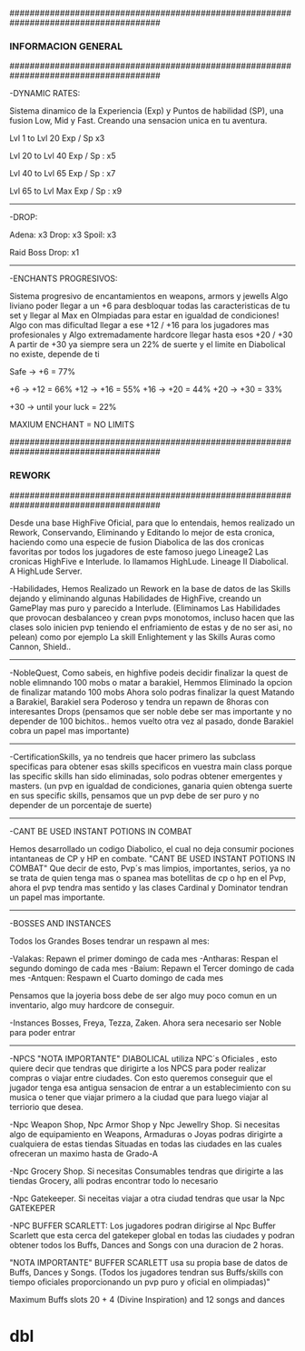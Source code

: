 

######################################################################################
### INFORMACION GENERAL
###################################################################################### 

-DYNAMIC RATES:

Sistema dinamico de la Experiencia (Exp) y Puntos de habilidad (SP), una fusion Low, Mid y Fast.
Creando una sensacion unica en tu aventura.

Lvl 1 to Lvl 20
Exp / Sp x3

Lvl 20 to Lvl 40
Exp / Sp : x5

Lvl 40 to Lvl 65
Exp / Sp : x7

Lvl 65 to Lvl Max
Exp / Sp : x9

-------------------------------------------------------------------------------------- 

-DROP:

 Adena: x3
 Drop: x3
 Spoil: x3
 
 Raid Boss Drop: x1
 
-------------------------------------------------------------------------------------- 

-ENCHANTS PROGRESIVOS:

Sistema progresivo de encantamientos en weapons, armors y jewells
Algo liviano poder llegar a un +6 para desbloquar todas las caracteristicas de tu set y llegar al Max en Olmpiadas para estar en igualdad de condiciones!
Algo con mas dificultad llegar a ese +12 / +16 para los jugadores mas profesionales y
Algo extremadamente hardcore llegar hasta esos +20 / +30
A partir de +30 ya siempre sera un 22% de suerte y el limite en Diabolical no existe, depende de ti

Safe → +6 = 77%

+6 → +12 = 66%
+12 → +16 = 55%
+16 → +20 = 44%
+20 → +30 = 33%

+30 → until your luck  = 22%

MAXIUM ENCHANT = NO LIMITS

######################################################################################
### REWORK
######################################################################################

Desde una base HighFive Oficial, para que lo entendais, hemos realizado un Rework, Conservando, Eliminando y Editando lo mejor de esta cronica,
haciendo como una especie de fusion Diabolica de las dos cronicas favoritas por todos los jugadores de este famoso juego Lineage2
Las cronicas HighFive e Interlude. lo llamamos HighLude. Lineage II Diabolical. A HighLude Server.

-Habilidades, Hemos Realizado un Rework en la base de datos de las Skills dejando y eliminando algunas Habilidades de HighFive, creando un GamePlay mas puro y parecido a Interlude.
(Eliminamos Las Habilidades que provocan desbalanceo y crean pvps monotomos,
incluso hacen que las clases solo inicien pvp teniendo el enfriamiento de estas y de no ser asi, no pelean)
como por ejemplo
La skill Enlightement y las Skills Auras como Cannon, Shield..

-------------------------------------------------------------------------------------- 

-NobleQuest, Como sabeis, en highfive podeis decidir finalizar la quest de noble elimnando 100 mobs o matar a barakiel, Hemmos Eliminado la opcion de finalizar matando 100 mobs
Ahora solo podras finalizar la quest Matando a Barakiel, Barakiel sera Poderoso y tendra un repawn de 8horas con interesantes Drops
(pensamos que ser noble debe ser mas importante y no depender de 100 bichitos.. hemos vuelto otra vez al pasado, donde Barakiel cobra un papel mas importante)

-------------------------------------------------------------------------------------- 

-CertificationSkills, ya no tendreis que hacer primero las subclass specificas para obtener esas skills specificos en vuestra main class porque las specific skills han sido eliminadas, solo podras
obtener emergentes y masters.
(un pvp en igualdad de condiciones, ganaria quien obtenga suerte en sus specific skills, pensamos que un pvp debe de ser puro y no depender de un porcentaje de suerte)

-------------------------------------------------------------------------------------- 

-CANT BE USED INSTANT POTIONS IN COMBAT

Hemos desarrollado un codigo Diabolico, el cual no deja consumir pociones intantaneas de CP y HP en combate. 
 "CANT BE USED INSTANT POTIONS IN COMBAT"
Que decir de esto, Pvp´s mas limpios, importantes, serios, ya no se trata de quien tenga mas o spanea mas botellitas de cp o hp en el Pvp, ahora el pvp tendra mas sentido y las
clases Cardinal y Dominator tendran un papel mas importante.

-------------------------------------------------------------------------------------- 

-BOSSES AND INSTANCES

Todos los Grandes Boses tendrar un respawn al mes:

-Valakas: Repawn el primer domingo de cada mes 
-Antharas: Respan el segundo domingo de cada mes 
-Baium: Repawn el Tercer domingo de cada mes 
-Antquen: Respawn el Cuarto domingo de cada mes

Pensamos que la joyeria boss debe de ser algo muy poco comun en un inventario, algo muy hardcore de conseguir.

-Instances Bosses, Freya, Tezza, Zaken.
Ahora sera necesario ser Noble para poder entrar


-------------------------------------------------------------------------------------- 

-NPCS 
"NOTA IMPORTANTE"
DIABOLICAL utiliza NPC´s Oficiales , esto quiere decir que tendras que dirigirte a los NPCS para poder realizar compras o viajar entre ciudades.
Con esto queremos conseguir que el jugador tenga esa antigua sensacion de entrar a un establecimiento con su musica o tener que viajar primero a la ciudad que para luego viajar al terriorio
que desea.


-Npc Weapon Shop, Npc Armor Shop y Npc Jewellry Shop. Si necesitas algo de equipamiento en Weapons, Armaduras o Joyas podras dirigirte a cualquiera de estas tiendas Situadas 
en todas las ciudades en las cuales ofreceran un maximo hasta de Grado-A

-Npc Grocery Shop. Si necesitas Consumables tendras que dirigirte a las tiendas Grocery, alli podras encontrar todo lo necesario 

-Npc Gatekeeper. Si neceitas viajar a otra ciudad tendras que usar la Npc GATEKEPER


-NPC BUFFER SCARLETT: Los jugadores podran dirigirse al Npc Buffer Scarlett que esta cerca del gatekeper global en todas las ciudades y podran obtener 
todos los Buffs, Dances and Songs con una duracion de 2 horas.

"NOTA IMPORTANTE"
BUFFER SCARLETT usa su propia base de datos de Buffs, Dances y Songs.
(Todos los jugadores tendran sus Buffs/skills con tiempo oficiales proporcionando un pvp puro y oficial en olimpiadas)"

Maximum Buffs slots 20 + 4 (Divine Inspiration) and 12 songs and dances


# dbl
